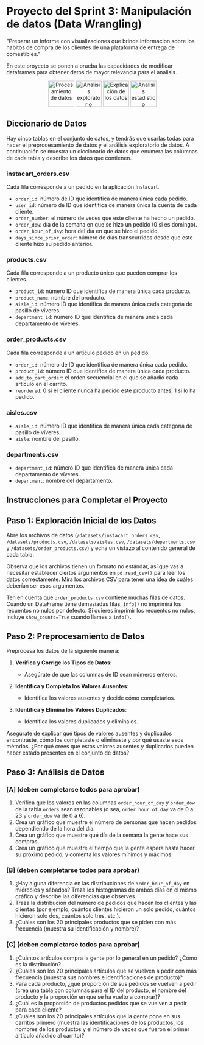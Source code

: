 
# Proyecto del Sprint 3: Manipulación de datos (Data Wrangling)
"Preparar un informe con visualizaciones que brinde informacion sobre los habitos de compra de los clientes de una plataforma de entrega de comestibles."

En este proyecto se ponen a prueba las capacidades de modificar dataframes para obtener datos de mayor relevancia para el analisis.


<div align='center'>
<img width="68" alt="Procesamiento de datos" src="https://github.com/user-attachments/assets/19d775b5-28c2-434c-995b-c6301fcbb41e">
<img width="68" alt="Analisis exploratorio" src="https://github.com/user-attachments/assets/15ad5609-30a0-46c7-a781-25da59b69e3b">
<img width="68" alt="Explicación de los datos" src="https://github.com/user-attachments/assets/7bf5d686-17a6-4628-90e8-392fc2b5dc09">
<img width="68" alt="Analisis estadistico" src="https://github.com/user-attachments/assets/18cf4543-096e-4b79-af7b-0b23b6815053"></div>




## Diccionario de Datos

Hay cinco tablas en el conjunto de datos, y tendrás que usarlas todas para hacer el preprocesamiento de datos y el análisis exploratorio de datos. A continuación se muestra un diccionario de datos que enumera las columnas de cada tabla y describe los datos que contienen.

### instacart_orders.csv
Cada fila corresponde a un pedido en la aplicación Instacart.
- `order_id`: número de ID que identifica de manera única cada pedido.
- `user_id`: número de ID que identifica de manera única la cuenta de cada cliente.
- `order_number`: el número de veces que este cliente ha hecho un pedido.
- `order_dow`: día de la semana en que se hizo un pedido (0 si es domingo).
- `order_hour_of_day`: hora del día en que se hizo el pedido.
- `days_since_prior_order`: número de días transcurridos desde que este cliente hizo su pedido anterior.

### products.csv
Cada fila corresponde a un producto único que pueden comprar los clientes.
- `product_id`: número ID que identifica de manera única cada producto.
- `product_name`: nombre del producto.
- `aisle_id`: número ID que identifica de manera única cada categoría de pasillo de víveres.
- `department_id`: número ID que identifica de manera única cada departamento de víveres.

### order_products.csv
Cada fila corresponde a un artículo pedido en un pedido.
- `order_id`: número de ID que identifica de manera única cada pedido.
- `product_id`: número ID que identifica de manera única cada producto.
- `add_to_cart_order`: el orden secuencial en el que se añadió cada artículo en el carrito.
- `reordered`: 0 si el cliente nunca ha pedido este producto antes, 1 si lo ha pedido.

### aisles.csv
- `aisle_id`: número ID que identifica de manera única cada categoría de pasillo de víveres.
- `aisle`: nombre del pasillo.

### departments.csv
- `department_id`: número ID que identifica de manera única cada departamento de víveres.
- `department`: nombre del departamento.

## Instrucciones para Completar el Proyecto

## Paso 1: Exploración Inicial de los Datos

Abre los archivos de datos (`/datasets/instacart_orders.csv`, `/datasets/products.csv`, `/datasets/aisles.csv`, `/datasets/departments.csv` y `/datasets/order_products.csv`) y echa un vistazo al contenido general de cada tabla.

Observa que los archivos tienen un formato no estándar, así que vas a necesitar establecer ciertos argumentos en `pd.read_csv()` para leer los datos correctamente. Mira los archivos CSV para tener una idea de cuáles deberían ser esos argumentos.

Ten en cuenta que `order_products.csv` contiene muchas filas de datos. Cuando un DataFrame tiene demasiadas filas, `info()` no imprimirá los recuentos no nulos por defecto. Si quieres imprimir los recuentos no nulos, incluye `show_counts=True` cuando llames a `info()`.

## Paso 2: Preprocesamiento de Datos

Preprocesa los datos de la siguiente manera:

1. **Verifica y Corrige los Tipos de Datos**:
   - Asegúrate de que las columnas de ID sean números enteros.

2. **Identifica y Completa los Valores Ausentes**:
   - Identifica los valores ausentes y decide cómo completarlos.

3. **Identifica y Elimina los Valores Duplicados**:
   - Identifica los valores duplicados y elimínalos.

Asegúrate de explicar qué tipos de valores ausentes y duplicados encontraste, cómo los completaste o eliminaste y por qué usaste esos métodos. ¿Por qué crees que estos valores ausentes y duplicados pueden haber estado presentes en el conjunto de datos?

## Paso 3: Análisis de Datos

### [A] (deben completarse todos para aprobar)

1. Verifica que los valores en las columnas `order_hour_of_day` y `order_dow` de la tabla `orders` sean razonables (o sea, `order_hour_of_day` va de 0 a 23 y `order_dow` va de 0 a 6).
2. Crea un gráfico que muestre el número de personas que hacen pedidos dependiendo de la hora del día.
3. Crea un gráfico que muestre qué día de la semana la gente hace sus compras.
4. Crea un gráfico que muestre el tiempo que la gente espera hasta hacer su próximo pedido, y comenta los valores mínimos y máximos.

### [B] (deben completarse todos para aprobar)

1. ¿Hay alguna diferencia en las distribuciones de `order_hour_of_day` en miércoles y sábados? Traza los histogramas de ambos días en el mismo gráfico y describe las diferencias que observes.
2. Traza la distribución del número de pedidos que hacen los clientes y las clientas (por ejemplo, cuántos clientes hicieron un solo pedido, cuántos hicieron solo dos, cuántos solo tres, etc.).
3. ¿Cuáles son los 20 principales productos que se piden con más frecuencia (muestra su identificación y nombre)?

### [C] (deben completarse todos para aprobar)

1. ¿Cuántos artículos compra la gente por lo general en un pedido? ¿Cómo es la distribución?
2. ¿Cuáles son los 20 principales artículos que se vuelven a pedir con más frecuencia (muestra sus nombres e identificaciones de producto)?
3. Para cada producto, ¿qué proporción de sus pedidos se vuelven a pedir (crea una tabla con columnas para el ID del producto, el nombre del producto y la proporción en que se ha vuelto a comprar)?
4. ¿Cuál es la proporción de productos pedidos que se vuelven a pedir para cada cliente?
5. ¿Cuáles son los 20 principales artículos que la gente pone en sus carritos primero (muestra las identificaciones de los productos, los nombres de los productos y el número de veces que fueron el primer artículo añadido al carrito)?

